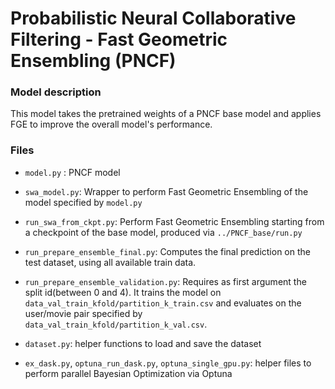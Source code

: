 # Probabilistic Neural Collaborative Filtering - Fast Geometric Ensembling (PNCF)

### Model description
This model takes the pretrained weights of a PNCF base model and applies FGE to improve the overall model's performance.

### Files
 - `model.py` : PNCF model
- `swa_model.py`: Wrapper to perform Fast Geometric Ensembling of the model specified by `model.py`
 - `run_swa_from_ckpt.py`: Perform Fast Geometric Ensembling starting from a checkpoint of the base model, produced via `../PNCF_base/run.py`
 - `run_prepare_ensemble_final.py`: Computes the final prediction on the test dataset, using all available train data.
 - `run_prepare_ensemble_validation.py`: Requires as first argument the split id(between 0 and 4). It trains the model on `data_val_train_kfold/partition_k_train.csv` and evaluates on the user/movie pair specified by `data_val_train_kfold/partition_k_val.csv`.

 - `dataset.py`: helper functions to load and save the dataset
 - `ex_dask.py`, `optuna_run_dask.py`, `optuna_single_gpu.py`: helper files to perform parallel Bayesian Optimization via Optuna